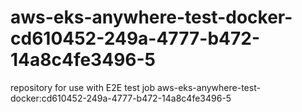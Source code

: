 # aws-eks-anywhere-test-docker-cd610452-249a-4777-b472-14a8c4fe3496-5
repository for use with E2E test job aws-eks-anywhere-test-docker:cd610452-249a-4777-b472-14a8c4fe3496-5
